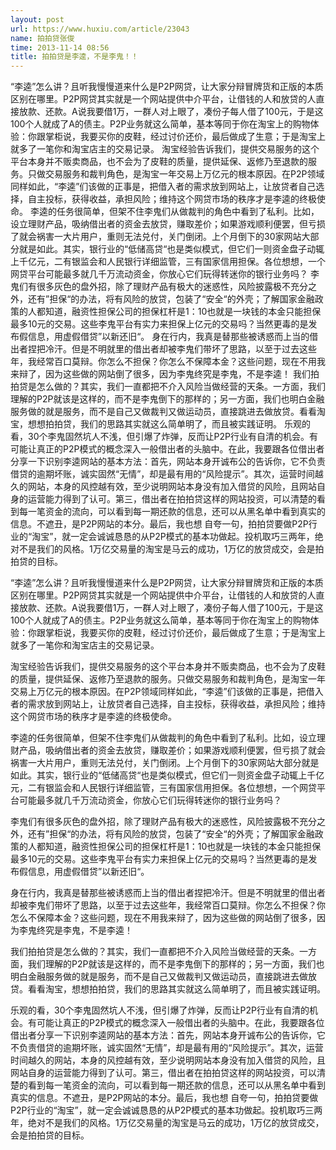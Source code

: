 ```yaml
---
layout: post
url: https://www.huxiu.com/article/23043
name: 拍拍贷张俊
time: 2013-11-14 08:56
title: 拍拍贷是李逵，不是李鬼！！
---
```

“李逵”怎么讲？且听我慢慢道来什么是P2P网贷，让大家分辩冒牌货和正版的本质区别在哪里。P2P网贷其实就是一个网站提供中介平台，让借钱的人和放贷的人直接放款、还款。A说我要借1万，一群人对上眼了，凑份子每人借了100元，于是这100个人就成了A的债主。P2P业务就这么简单，基本等同于你在淘宝上的购物体验：你跟掌柜说，我要买你的皮鞋，经过讨价还价，最后做成了生意；于是淘宝上就多了一笔你和淘宝店主的交易记录。 淘宝经验告诉我们，提供交易服务的这个平台本身并不贩卖商品，也不会为了皮鞋的质量，提供延保、返修乃至退款的服务。只做交易服务和裁判角色，是淘宝一年交易上万亿元的根本原因。在P2P领域同样如此，“李逵”们该做的正事是，把借入者的需求放到网站上，让放贷者自己选择，自主投标，获得收益，承担风险；维持这个网贷市场的秩序才是李逵的终极使命。 李逵的任务很简单，但架不住李鬼们从做裁判的角色中看到了私利。比如，设立理财产品，吸纳借出者的资金去放贷，赚取差价；如果游戏顺利便罢，但亏损了就会祸害一大片用户，重则无法兑付，关门倒闭。上个月倒下的30家网站大部分就是如此。其实，银行业的“低储高贷“也是类似模式，但它们一则资金盘子动辄上千亿元，二有银监会和人民银行详细监管，三有国家信用担保。各位想想，一个网贷平台可能最多就几千万流动资金，你放心它们玩得转迷你的银行业务吗？ 李鬼们有很多灰色的盘外招，除了理财产品有极大的迷惑性，风险披露极不充分之外，还有”担保“的办法，将有风险的放贷，包装了“安全“的外壳；了解国家金融政策的人都知道，融资性担保公司的担保杠杆是1：10也就是一块钱的本金只能担保最多10元的交易。这些李鬼平台有实力来担保上亿元的交易吗？当然更毒的是发布假信息，用虚假借贷”以新还旧“。 身在行内，我真是替那些被诱惑而上当的借出者捏把冷汗。但是不明就里的借出者却被李鬼们带坏了思路，以至于过去这些年，我经常百口莫辩。你怎么不担保？你怎么不保障本金？这些问题，现在不用我来辩了，因为这些做的网站倒了很多，因为李鬼终究是李鬼，不是李逵！ 我们拍拍贷是怎么做的？其实，我们一直都把不介入风险当做经营的天条。一方面，我们理解的P2P就该是这样的，而不是李鬼倒下的那样的；另一方面，我们也明白金融服务做的就是服务，而不是自己又做裁判又做运动员，直接跳进去做放贷。看看淘宝，想想拍拍贷，我们的思路其实就这么简单明了，而且被实践证明。 乐观的看，30个李鬼固然坑人不浅，但引爆了炸弹，反而让P2P行业有自清的机会。有可能让真正的P2P模式的概念深入一般借出者的头脑中。在此，我要跟各位借出者分享一下识别李逵网站的基本方法：首先，网站本身开诚布公的告诉你，它不负责借贷的逾期坏账，诚实固然“无情”，却是最有用的“风险提示”。其次，运营时间越久的网站，本身的风控越有效，至少说明网站本身没有加入借贷的风险，且网站自身的运营能力得到了认可。第三，借出者在拍拍贷这样的网站投资，可以清楚的看到每一笔资金的流向，可以看到每一期还款的信息，还可以从黑名单中看到真实的信息。不遮丑，是P2P网站的本分。最后，我也想 自夸一句，拍拍贷要做P2P行业的“淘宝”，就一定会诚诚恳恳的从P2P模式的基本功做起。投机取巧三两年，绝对不是我们的风格。1万亿交易量的淘宝是马云的成功，1万亿的放贷成交，会是拍拍贷的目标。

“李逵”怎么讲？且听我慢慢道来什么是P2P网贷，让大家分辩冒牌货和正版的本质区别在哪里。P2P网贷其实就是一个网站提供中介平台，让借钱的人和放贷的人直接放款、还款。A说我要借1万，一群人对上眼了，凑份子每人借了100元，于是这100个人就成了A的债主。P2P业务就这么简单，基本等同于你在淘宝上的购物体验：你跟掌柜说，我要买你的皮鞋，经过讨价还价，最后做成了生意；于是淘宝上就多了一笔你和淘宝店主的交易记录。

淘宝经验告诉我们，提供交易服务的这个平台本身并不贩卖商品，也不会为了皮鞋的质量，提供延保、返修乃至退款的服务。只做交易服务和裁判角色，是淘宝一年交易上万亿元的根本原因。在P2P领域同样如此，“李逵”们该做的正事是，把借入者的需求放到网站上，让放贷者自己选择，自主投标，获得收益，承担风险；维持这个网贷市场的秩序才是李逵的终极使命。

李逵的任务很简单，但架不住李鬼们从做裁判的角色中看到了私利。比如，设立理财产品，吸纳借出者的资金去放贷，赚取差价；如果游戏顺利便罢，但亏损了就会祸害一大片用户，重则无法兑付，关门倒闭。上个月倒下的30家网站大部分就是如此。其实，银行业的“低储高贷“也是类似模式，但它们一则资金盘子动辄上千亿元，二有银监会和人民银行详细监管，三有国家信用担保。各位想想，一个网贷平台可能最多就几千万流动资金，你放心它们玩得转迷你的银行业务吗？

李鬼们有很多灰色的盘外招，除了理财产品有极大的迷惑性，风险披露极不充分之外，还有”担保“的办法，将有风险的放贷，包装了“安全“的外壳；了解国家金融政策的人都知道，融资性担保公司的担保杠杆是1：10也就是一块钱的本金只能担保最多10元的交易。这些李鬼平台有实力来担保上亿元的交易吗？当然更毒的是发布假信息，用虚假借贷”以新还旧“。

身在行内，我真是替那些被诱惑而上当的借出者捏把冷汗。但是不明就里的借出者却被李鬼们带坏了思路，以至于过去这些年，我经常百口莫辩。你怎么不担保？你怎么不保障本金？这些问题，现在不用我来辩了，因为这些做的网站倒了很多，因为李鬼终究是李鬼，不是李逵！

我们拍拍贷是怎么做的？其实，我们一直都把不介入风险当做经营的天条。一方面，我们理解的P2P就该是这样的，而不是李鬼倒下的那样的；另一方面，我们也明白金融服务做的就是服务，而不是自己又做裁判又做运动员，直接跳进去做放贷。看看淘宝，想想拍拍贷，我们的思路其实就这么简单明了，而且被实践证明。

乐观的看，30个李鬼固然坑人不浅，但引爆了炸弹，反而让P2P行业有自清的机会。有可能让真正的P2P模式的概念深入一般借出者的头脑中。在此，我要跟各位借出者分享一下识别李逵网站的基本方法：首先，网站本身开诚布公的告诉你，它不负责借贷的逾期坏账，诚实固然“无情”，却是最有用的“风险提示”。其次，运营时间越久的网站，本身的风控越有效，至少说明网站本身没有加入借贷的风险，且网站自身的运营能力得到了认可。第三，借出者在拍拍贷这样的网站投资，可以清楚的看到每一笔资金的流向，可以看到每一期还款的信息，还可以从黑名单中看到真实的信息。不遮丑，是P2P网站的本分。最后，我也想 自夸一句，拍拍贷要做P2P行业的“淘宝”，就一定会诚诚恳恳的从P2P模式的基本功做起。投机取巧三两年，绝对不是我们的风格。1万亿交易量的淘宝是马云的成功，1万亿的放贷成交，会是拍拍贷的目标。

